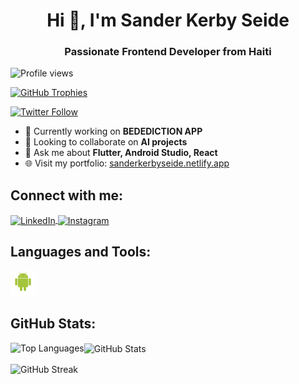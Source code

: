 <h1 align="center" id="dynamic-text" onload="typeAndDelete()">Hi 👋, I'm Sander Kerby Seide</h1>

<h3 align="center">Passionate Frontend Developer from Haiti</h3>

<p align="left"> 
  <img src="https://komarev.com/ghpvc/?username=sanderseide&label=Profile%20views&color=0e75b6&style=flat" alt="Profile views" />
</p>

<p align="left"> 
  <a href="https://github.com/ryo-ma/github-profile-trophy">
    <img src="https://github-profile-trophy.vercel.app/?username=sanderseide" alt="GitHub Trophies" />
  </a>
</p>

<p align="left"> 
  <a href="https://twitter.com/" target="blank">
    <img src="https://img.shields.io/twitter/follow/?logo=twitter&style=for-the-badge" alt="Twitter Follow" />
  </a>
</p>

- 🔭 Currently working on **BEDEDICTION APP**
- 👯 Looking to collaborate on **AI projects**
- 💬 Ask me about **Flutter, Android Studio, React**
- 🌐 Visit my portfolio: [sanderkerbyseide.netlify.app](https://sanderkerbyseide.netlify.app/)

## Connect with me:
<p align="left">
  <a href="https://www.linkedin.com/in/sander-kerby-seide-918b982a9/" target="blank">
    <img align="center" src="https://raw.githubusercontent.com/rahuldkjain/github-profile-readme-generator/master/src/images/icons/Social/linked-in-alt.svg" alt="LinkedIn" height="30" width="40" />
  </a>
  <a href="https://www.instagram.com/ks_computer99/" target="blank">
    <img align="center" src="https://raw.githubusercontent.com/rahuldkjain/github-profile-readme-generator/master/src/images/icons/Social/instagram.svg" alt="Instagram" height="30" width="40" />
  </a>
</p>

## Languages and Tools:
<p align="left">
  <img src="https://raw.githubusercontent.com/devicons/devicon/master/icons/android/android-original-wordmark.svg" alt="Android" width="40" height="40"/>
  <!-- Add more icons for other languages and tools -->
</p>

## GitHub Stats:
<p align="left">
  <img align="left" src="https://github-readme-stats.vercel.app/api/top-langs?username=sanderseide&show_icons=true&locale=en&layout=compact" alt="Top Languages" />
</p>

<p align="left"> 
  <img align="center" src="https://github-readme-stats.vercel.app/api?username=sanderseide&show_icons=true&locale=en" alt="GitHub Stats" />
</p>

<p align="left"> 
  <img align="center" src="https://github-readme-streak-stats.herokuapp.com/?user=sanderseide&" alt="GitHub Streak" />
</p>

<script>
  // Function to type and delete text
  function typeAndDelete() {
    const textElement = document.getElementById('dynamic-text');
    const text = "Hi 👋, I'm Sander Kerby Seide";
    let index = 0;

    function type() {
      textElement.innerText = text.slice(0, index);
      index++;

      if (index > text.length) {
        setTimeout(deleteText, 1000); // Wait for 1 second before deleting
      } else {
        setTimeout(type, 100); // Type next character after 100 milliseconds
      }
    }

    function deleteText() {
      textElement.innerText = text.slice(0, index);
      index--;

      if (index === 0) {
        setTimeout(type, 1000); // Wait for 1 second before typing again
      } else {
        setTimeout(deleteText, 100); // Delete next character after 100 milliseconds
      }
    }

    type(); // Start typing
  }
</script>
